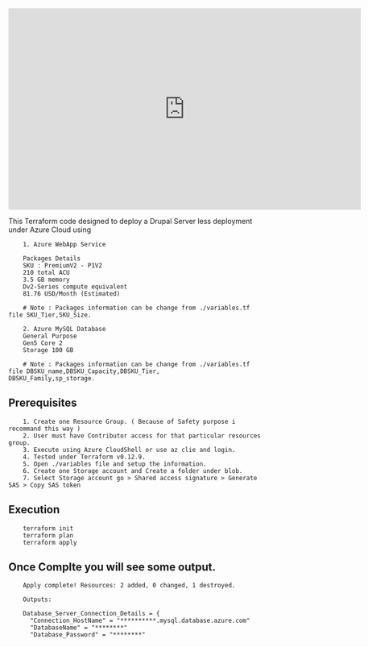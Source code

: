 <iframe width="700" height="400" style="border:none;"src="https://arcentry.com/app/embed.html?id=af41a860-64f5-4c9d-8960-e77a0e2daecc"></iframe>

This Terraform code designed to deploy a Drupal Server less deployment under Azure Cloud using 

        1. Azure WebApp Service

        Packages Details 
        SKU : PremiumV2 - P1V2
        210 total ACU
        3.5 GB memory
        Dv2-Series compute equivalent
        81.76 USD/Month (Estimated)

        # Note : Packages information can be change from ./variables.tf file SKU_Tier,SKU_Size.

        2. Azure MySQL Database
        General Purpose 
        Gen5 Core 2 
        Storage 100 GB

        # Note : Packages information can be change from ./variables.tf file DBSKU_name,DBSKU_Capacity,DBSKU_Tier,      DBSKU_Family,sp_storage.

## Prerequisites
        1. Create one Resource Group. ( Because of Safety purpose i recommand this way )
        2. User must have Contributor access for that particular resources group. 
        3. Execute using Azure CloudShell or use az clie and login.
        4. Tested under Terraform v0.12.9. 
        5. Open ./variables file and setup the information.
        6. Create one Storage account and Create a folder under blob.
        7. Select Storage account go > Shared access signature > Generate SAS > Copy SAS token

## Execution 

        terraform init
        terraform plan
        terraform apply

## Once Complte you will see some output.

        Apply complete! Resources: 2 added, 0 changed, 1 destroyed.

        Outputs:

        Database_Server_Connection_Details = {
          "Connection_HostName" = "**********.mysql.database.azure.com"
          "DatabaseName" = "********"
          "Database_Password" = "********"